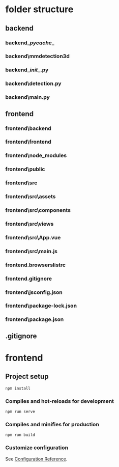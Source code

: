 # folder structure
## backend
### backend\__pycache__
### backend\mmdetection3d
### backend\__init__.py
### backend\detection.py
### backend\main.py
## frontend
### frontend\backend
### frontend\frontend
### frontend\node_modules
### frontend\public
### frontend\src
### frontend\src\assets
### frontend\src\components
### frontend\src\views
### frontend\src\App.vue
### frontend\src\main.js
### frontend\.browserslistrc
### frontend\.gitignore
### frontend\jsconfig.json
### frontend\package-lock.json
### frontend\package.json
## .gitignore


# frontend

## Project setup
```
npm install
```

### Compiles and hot-reloads for development
```
npm run serve
```

### Compiles and minifies for production
```
npm run build
```

### Customize configuration
See [Configuration Reference](https://cli.vuejs.org/config/).
